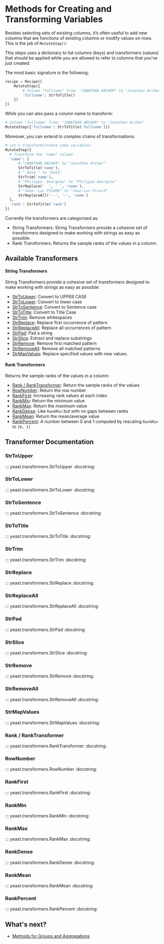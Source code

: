 # Methods for Creating and Transforming Variables

Besides selecting sets of existing columns, it’s often useful to add new columns that are functions
of existing columns or modify values on rows. This is the job of `MutateStep()`:

This steps uses a dictionary to list columns (keys) and transformers (values) that should be applied
while you are allowed to refer to columns that you’ve just created:

The most basic signature is the following:

```python
recipe = Recipe([
    MutateStep({
        # Column "fullname" from: "JONATHAN ARCHER" to "Jonathan Archer"
        'fullname': StrToTitle()
    })
])
```

While you can also pass a column name to transform:

```python
# Column "fullname" from: "JONATHAN ARCHER" to "Jonathan Archer"
MutateStep({'fullname': StrToTitle('fullname')})
```

Moreover, you can extend to complex chains of transformations:

```python
# Let's transform/create some variables:
MutateStep({
  # Transform the "name" column
  'name': [
      # "JONATHAN ARCHER" to "Jonathan Archer"
      StrToTitle('name'),
      # " Data " to "Data"
      StrTrim('name'),
      # "Philippa  Georgiou" to "Philippa Georgiou"
      StrReplace('  ', ' ', 'name'),
      # "Jean--Luc PICARD" to "Jean-Luc Picard"
      StrReplaceAll('--', '-', 'name')
  ],
  'rank': StrToTitle('rank')
})
```

Currently the transformers are categorized as:

- String Transformers: String Transformers provide a cohesive set of transformers designed to make working with strings as easy as possible.
- Rank Transformers: Returns the sample ranks of the values in a column.

## Available Transformers

#### String Transformers

String Transformers provide a cohesive set of transformers designed to make working with strings as easy as possible:

- [StrToUpper](#strtoupper): Convert to UPPER CASE
- [StrToLower](#strtolower): Convert to lower case
- [StrToSentence](#strtosentence): Convert to Sentence case
- [StrToTitle](#strtotitle): Convert to Title Case
- [StrTrim](#strtrim): Remove whitespaces
- [StrReplace](#strreplace): Replace first occurrence of pattern
- [StrReplaceAll](#strreplaceall): Replace all occurrences of pattern
- [StrPad](#strpad): Pad a string
- [StrSlice](#strslice): Extract and replace substrings
- [StrRemove](#strremove): Remove first matched pattern
- [StrRemoveAll](#strremoveall): Remove all matched patterns
- [StrMapValues](#strmapvalues): Replace specified values with new values.

#### Rank Transformers

Returns the sample ranks of the values in a column:

- [Rank / RankTransformer](#rank-ranktransformer): Return the sample ranks of the values
- [RowNumber](#rownumber): Return the row number
- [RankFirst](#rankfirst): Increasing rank values at each index
- [RankMin](#rankmin): Return the minimum value
- [RankMax](#rankmax): Return the maximum value
- [RankDense](#rankdense): Like `RankMin` but with no gaps between ranks
- [RankMean](#rankmean): Return the mean/average value
- [RankPercent](#rankpercent): A number between 0 and 1 computed by rescaling `RankMin` to `[0, 1]`

## Transformer Documentation

### StrToUpper

::: yeast.transformers.StrToUpper
    :docstring:

### StrToLower

::: yeast.transformers.StrToLower
    :docstring:

### StrToSentence

::: yeast.transformers.StrToSentence
    :docstring:

### StrToTitle

::: yeast.transformers.StrToTitle
    :docstring:

### StrTrim

::: yeast.transformers.StrTrim
    :docstring:

### StrReplace

::: yeast.transformers.StrReplace
    :docstring:

### StrReplaceAll

::: yeast.transformers.StrReplaceAll
    :docstring:


### StrPad

::: yeast.transformers.StrPad
    :docstring:

### StrSlice

::: yeast.transformers.StrSlice
    :docstring:

### StrRemove

::: yeast.transformers.StrRemove
    :docstring:

### StrRemoveAll

::: yeast.transformers.StrRemoveAll
    :docstring:

### StrMapValues

::: yeast.transformers.StrMapValues
    :docstring:

### Rank / RankTransformer

::: yeast.transformers.RankTransformer
    :docstring:

### RowNumber

::: yeast.transformers.RowNumber
    :docstring:

### RankFirst

::: yeast.transformers.RankFirst
    :docstring:

### RankMin

::: yeast.transformers.RankMin
    :docstring:

### RankMax

::: yeast.transformers.RankMax
    :docstring:

### RankDense

::: yeast.transformers.RankDense
    :docstring:

### RankMean

::: yeast.transformers.RankMean
    :docstring:

### RankPercent

::: yeast.transformers.RankPercent
    :docstring:


## What's next?

- [Methods for Groups and Aggregations](aggregations.md)

